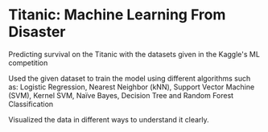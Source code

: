 # Titanic: Machine Learning From Disaster
Predicting survival on the Titanic with the datasets given in the Kaggle's ML competition 

Used the given dataset to train the model using different algorithms such as:
Logistic Regression,
Nearest Neighbor (kNN),
Support Vector Machine (SVM),
Kernel SVM,
Naïve Bayes,
Decision Tree and
Random Forest Classification

Visualized the data in different ways to understand it clearly.
